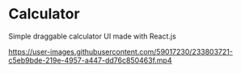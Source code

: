 # Calculator
Simple draggable calculator UI made with React.js




https://user-images.githubusercontent.com/59017230/233803721-c5eb9bde-219e-4957-a447-dd76c850463f.mp4

